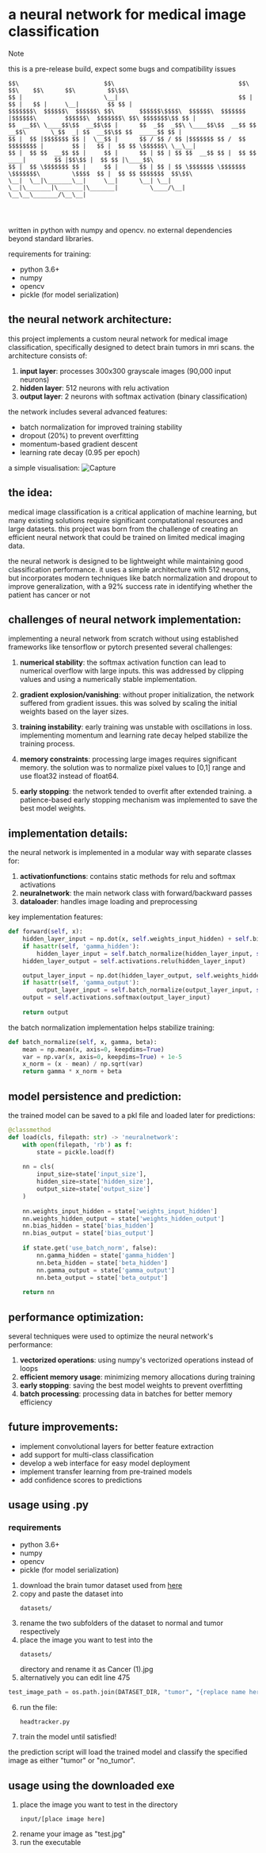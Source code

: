 # **a neural network for medical image classification**

> [!NOTE]
> this is a pre-release build, expect some bugs and compatibility issues

```
$$\                        $$\                                   $$\                  $$\    $$\      $$\         $$\$$\ 
$$ |                       \__|                                  $$ |                 $$ |   $$ |     \__|        $$ $$ |
$$$$$$$\  $$$$$$\  $$$$$$\ $$\       $$$$$$\$$$$\  $$$$$$\  $$$$$$$ |$$$$$$\        $$$$$$\  $$$$$$$\ $$\ $$$$$$$\$$ $$ |
$$  __$$\ \____$$\$$  __$$\$$ |      $$  _$$  _$$\ \____$$\$$  __$$ $$  __$$\       \_$$  _| $$  __$$\$$ $$  _____$$ $$ |
$$ |  $$ |$$$$$$$ $$ |  \__$$ |      $$ / $$ / $$ |$$$$$$$ $$ /  $$ $$$$$$$$ |        $$ |   $$ |  $$ $$ \$$$$$$\ \__\__|
$$ |  $$ $$  __$$ $$ |     $$ |      $$ | $$ | $$ $$  __$$ $$ |  $$ $$   ____|        $$ |$$\$$ |  $$ $$ |\____$$\       
$$ |  $$ \$$$$$$$ $$ |     $$ |      $$ | $$ | $$ \$$$$$$$ \$$$$$$$ \$$$$$$$\         \$$$$  $$ |  $$ $$ $$$$$$$  $$\$$\ 
\__|  \__|\_______\__|     \__|      \__| \__| \__|\_______|\_______|\_______|         \____/\__|  \__\__\_______/\__\__|
                                                                                                                         
                                                                                                                         
                                                                                                                         
```

written in python with numpy and opencv. no external dependencies beyond standard libraries.

requirements for training:
- python 3.6+
- numpy
- opencv
- pickle (for model serialization)

## **the neural network architecture:**

this project implements a custom neural network for medical image classification, specifically designed to detect brain tumors in mri scans. the architecture consists of:

1. **input layer**: processes 300x300 grayscale images (90,000 input neurons)
2. **hidden layer**: 512 neurons with relu activation
3. **output layer**: 2 neurons with softmax activation (binary classification)

the network includes several advanced features:
- batch normalization for improved training stability
- dropout (20%) to prevent overfitting
- momentum-based gradient descent
- learning rate decay (0.95 per epoch)


a simple visualisation:
![Capture](https://private-user-images.githubusercontent.com/166126131/434835303-79c0e30f-9b1c-4308-8679-5587848ba572.PNG?jwt=eyJhbGciOiJIUzI1NiIsInR5cCI6IkpXVCJ9.eyJpc3MiOiJnaXRodWIuY29tIiwiYXVkIjoicmF3LmdpdGh1YnVzZXJjb250ZW50LmNvbSIsImtleSI6ImtleTUiLCJleHAiOjE3NDQ4OTgxODYsIm5iZiI6MTc0NDg5Nzg4NiwicGF0aCI6Ii8xNjYxMjYxMzEvNDM0ODM1MzAzLTc5YzBlMzBmLTliMWMtNDMwOC04Njc5LTU1ODc4NDhiYTU3Mi5QTkc_WC1BbXotQWxnb3JpdGhtPUFXUzQtSE1BQy1TSEEyNTYmWC1BbXotQ3JlZGVudGlhbD1BS0lBVkNPRFlMU0E1M1BRSzRaQSUyRjIwMjUwNDE3JTJGdXMtZWFzdC0xJTJGczMlMkZhd3M0X3JlcXVlc3QmWC1BbXotRGF0ZT0yMDI1MDQxN1QxMzUxMjZaJlgtQW16LUV4cGlyZXM9MzAwJlgtQW16LVNpZ25hdHVyZT01Yjk1YzE3YzVhMzBkMzY0MjkzN2E4ZTg3ZWQxMjg5NTNiNzVlMDYxZjFlMWMyMWQ5MmNiNDMxZjljNjM5NDVhJlgtQW16LVNpZ25lZEhlYWRlcnM9aG9zdCJ9.EupK2zrxH0yOf9TUXQqlTQXirXThnlbU1F2zdWXRL5I)


## **the idea:**

medical image classification is a critical application of machine learning, but many existing solutions require significant computational resources and large datasets. this project was born from the challenge of creating an efficient neural network that could be trained on limited medical imaging data.

the neural network is designed to be lightweight while maintaining good classification performance. it uses a simple architecture with 512 neurons, but incorporates modern techniques like batch normalization and dropout to improve generalization, with a 92% success rate in identifying whether the patient has cancer or not

## **challenges of neural network implementation:**

implementing a neural network from scratch without using established frameworks like tensorflow or pytorch presented several challenges:

1. **numerical stability**: the softmax activation function can lead to numerical overflow with large inputs. this was addressed by clipping values and using a numerically stable implementation.

2. **gradient explosion/vanishing**: without proper initialization, the network suffered from gradient issues. this was solved by scaling the initial weights based on the layer sizes.

3. **training instability**: early training was unstable with oscillations in loss. implementing momentum and learning rate decay helped stabilize the training process.

4. **memory constraints**: processing large images requires significant memory. the solution was to normalize pixel values to [0,1] range and use float32 instead of float64.

5. **early stopping**: the network tended to overfit after extended training. a patience-based early stopping mechanism was implemented to save the best model weights.

## **implementation details:**

the neural network is implemented in a modular way with separate classes for:

1. **activationfunctions**: contains static methods for relu and softmax activations
2. **neuralnetwork**: the main network class with forward/backward passes
3. **dataloader**: handles image loading and preprocessing

key implementation features:

```python
def forward(self, x):
    hidden_layer_input = np.dot(x, self.weights_input_hidden) + self.bias_hidden
    if hasattr(self, 'gamma_hidden'):
        hidden_layer_input = self.batch_normalize(hidden_layer_input, self.gamma_hidden, self.beta_hidden)
    hidden_layer_output = self.activations.relu(hidden_layer_input)

    output_layer_input = np.dot(hidden_layer_output, self.weights_hidden_output) + self.bias_output
    if hasattr(self, 'gamma_output'):
        output_layer_input = self.batch_normalize(output_layer_input, self.gamma_output, self.beta_output)
    output = self.activations.softmax(output_layer_input)
    
    return output
```

the batch normalization implementation helps stabilize training:

```python
def batch_normalize(self, x, gamma, beta):
    mean = np.mean(x, axis=0, keepdims=True)
    var = np.var(x, axis=0, keepdims=True) + 1e-5
    x_norm = (x - mean) / np.sqrt(var)
    return gamma * x_norm + beta
```

## **model persistence and prediction:**

the trained model can be saved to a pkl file and loaded later for predictions:

```python
@classmethod
def load(cls, filepath: str) -> 'neuralnetwork':
    with open(filepath, 'rb') as f:
        state = pickle.load(f)
    
    nn = cls(
        input_size=state['input_size'],
        hidden_size=state['hidden_size'],
        output_size=state['output_size']
    )
    
    nn.weights_input_hidden = state['weights_input_hidden']
    nn.weights_hidden_output = state['weights_hidden_output']
    nn.bias_hidden = state['bias_hidden']
    nn.bias_output = state['bias_output']
    
    if state.get('use_batch_norm', false):
        nn.gamma_hidden = state['gamma_hidden']
        nn.beta_hidden = state['beta_hidden']
        nn.gamma_output = state['gamma_output']
        nn.beta_output = state['beta_output']
    
    return nn
```

## **performance optimization:**

several techniques were used to optimize the neural network's performance:

1. **vectorized operations**: using numpy's vectorized operations instead of loops
2. **efficient memory usage**: minimizing memory allocations during training
3. **early stopping**: saving the best model weights to prevent overfitting
4. **batch processing**: processing data in batches for better memory efficiency

## **future improvements:**

- implement convolutional layers for better feature extraction
- add support for multi-class classification
- develop a web interface for easy model deployment
- implement transfer learning from pre-trained models
- add confidence scores to predictions

## **usage using .py**

### requirements
- python 3.6+
- numpy
- opencv
- pickle (for model serialization)

1. download the brain tumor dataset used from [here](https://www.kaggle.com/datasets/preetviradiya/brian-tumor-dataset)
2. copy and paste the dataset into
   ```
   datasets/
   ```
3. rename the two subfolders of the dataset to normal and tumor respectively
4. place the image you want to test into the
   ```
   datasets/
   ```
   directory and rename it as Cancer (1).jpg
5. alternatively you can edit line 475
  ```python
  test_image_path = os.path.join(DATASET_DIR, "tumor", "{replace name here}.jpg")
  ``` 
   
6. run the file:
   ```
   headtracker.py
   ```
7. train the model until satisfied!

the prediction script will load the trained model and classify the specified image as either "tumor" or "no_tumor".

## **usage using the downloaded exe**

1. place the image you want to test in the directory
   ```
   input/[place image here]
   ```
2. rename your image as "test.jpg"
3. run the executable
